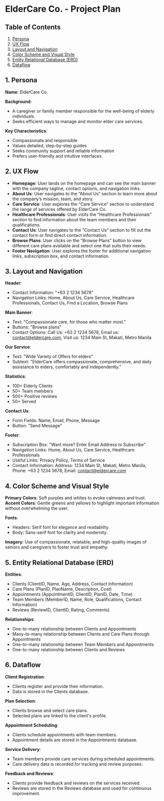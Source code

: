 # ElderCare Co. - Project Plan

## Table of Contents
1. [Persona](#persona)
2. [UX Flow](#ux-flow)
3. [Layout and Navigation](#layout-and-navigation)
4. [Color Scheme and Visual Style](#color-scheme-and-visual-style)
5. [Entity Relational Database (ERD)](#entity-relational-database-erd)
6. [Dataflow](#dataflow)

## 1. Persona
**Name**: ElderCare Co.

**Background**:
* A caregiver or family member responsible for the well-being of elderly individuals.
* Seeks efficient ways to manage and monitor elder care services.

**Key Characteristics**:
* Compassionate and responsible
* Values detailed, step-by-step guides
* Seeks community support and reliable information
* Prefers user-friendly and intuitive interfaces

## 2. UX Flow
* **Homepage**: User lands on the homepage and can see the main banner with the company tagline, contact options, and navigation links.
* **About Us**: User navigates to the “About Us” section to learn more about the company’s mission, team, and story.
* **Care Service**: User explores the “Care Service” section to understand the range of services offered by ElderCare Co.
* **Healthcare Professionals**: User visits the “Healthcare Professionals” section to find information about the team members and their qualifications.
* **Contact Us**: User navigates to the “Contact Us” section to fill out the contact form or find direct contact information.
* **Browse Plans**: User clicks on the “Browse Plans” button to view different care plans available and select one that suits their needs.
* **Footer Navigation**: User explores the footer for additional navigation links, subscription box, and contact information.

## 3. Layout and Navigation

**Header**:
* Contact Information: "+63 2 1234 5678"
* Navigation Links: Home, About Us, Care Service, Healthcare Professionals, Contact Us, Find a Location, Browse Plans

**Main Banner**:
* Text: "Compassionate care, for those who matter most."
* Buttons: "Browse plans"
* Contact Options: Call Us: +63 2 1234 5678, Email us: contact@eldercare.com, Visit us: 1234 Main St, Makati, Metro Manila

**Our Service**:
* Text: "Wide Variety of Offers for elders"
* Subtext: "ElderCare offers compassionate, comprehensive, and daily assistance to elders, comfortably and independently."

**Statistics**:
* 100+ Elderly Clients
* 50+ Team members
* 500+ Positive reviews
* 50+ Served

**Contact Us**:
* Form Fields: Name, Email, Phone, Message
* Button: "Send Message"

**Footer**:
* Subscription Box: "Want more? Enter Email Address to Subscribe"
* Navigation Links: Home, About Us, Care Service, Healthcare Professionals
* Useful Links: Privacy Policy, Terms of Service
* Contact Information: Address: 1234 Main St, Makati, Metro Manila, Phone: +63 2 1234 5678, Email: contact@eldercare.com

## 4. Color Scheme and Visual Style
**Primary Colors**: Soft purples and whites to evoke calmness and trust.
**Accent Colors**: Gentle greens and yellows to highlight important information without overwhelming the user.

**Fonts**:
* Headers: Serif font for elegance and readability.
* Body: Sans-serif font for clarity and modernity.

**Imagery**: Use of compassionate, relatable, and high-quality images of seniors and caregivers to foster trust and empathy.

## 5. Entity Relational Database (ERD)
**Entities**:
* Clients (ClientID, Name, Age, Address, Contact Information)
* Care Plans (PlanID, PlanName, Description, Cost)
* Appointments (AppointmentID, ClientID, PlanID, Date, Time)
* Team Members (MemberID, Name, Role, Qualifications, Contact Information)
* Reviews (ReviewID, ClientID, Rating, Comments)

**Relationships**:
* One-to-many relationship between Clients and Appointments
* Many-to-many relationship between Clients and Care Plans through Appointments
* One-to-many relationship between Team Members and Appointments
* One-to-many relationship between Clients and Reviews

## 6. Dataflow

**Client Registration**:
* Clients register and provide their information.
* Data is stored in the Clients database.

**Plan Selection**:
* Clients browse and select care plans.
* Selected plans are linked to the client's profile.

**Appointment Scheduling**:
* Clients schedule appointments with team members.
* Appointment details are stored in the Appointments database.

**Service Delivery**:
* Team members provide care services during scheduled appointments.
* Care delivery data is recorded for tracking and review purposes.

**Feedback and Reviews**:
* Clients provide feedback and reviews on the services received.
* Reviews are stored in the Reviews database and used for continuous improvement.